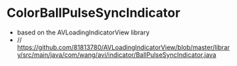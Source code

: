 # ColorBallPulseSyncIndicator

* based on the AVLoadingIndicatorView library
 * // https://github.com/81813780/AVLoadingIndicatorView/blob/master/library/src/main/java/com/wang/avi/indicator/BallPulseSyncIndicator.java


